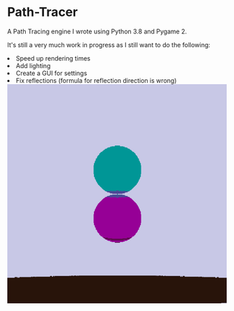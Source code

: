 # Path-Tracer
A Path Tracing engine I wrote using Python 3.8 and Pygame 2.

It's still a very much work in progress as I still want to do the following:
<li> Speed up rendering times
<li> Add lighting
<li> Create a GUI for settings
<li> Fix reflections (formula for reflection direction is wrong)
<br>

<img src="render_result.png">
